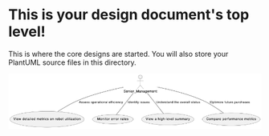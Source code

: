 # This is your design document's top level!

This is where the core designs are started.
You will also store your PlantUML source files in this directory.



![Senior Management Use Case](image.png)
